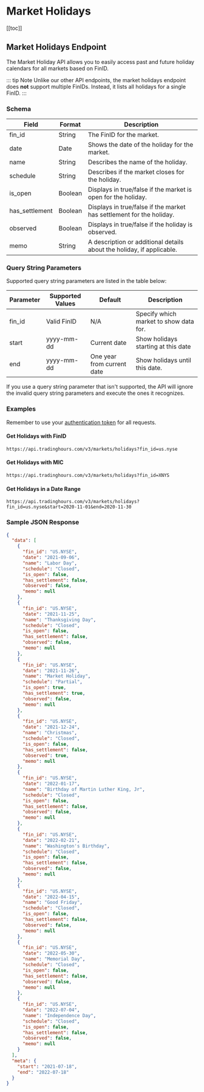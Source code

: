 # Market Holidays

[[toc]]

## Market Holidays Endpoint

The Market Holiday API allows you to easily access past and future holiday calendars for all markets based on FinID.

::: tip Note
Unlike our other API endpoints, the market holidays endpoint does <b>not</b> support multiple FinIDs. Instead, it lists all holidays for a single FinID.
:::

### Schema
| Field | Format | Description |
| ------------- | ------------- | --------- |
| fin_id | String | The FinID for the market. |
| date | Date | Shows the date of the holiday for the market. |
| name | String | Describes the name of the holiday. |
| schedule | String | Describes if the market closes for the holiday. |
| is_open | Boolean | Displays in true/false if the market is open for the holiday. |
| has_settlement | Boolean | Displays in true/false if the market has settlement for the holiday. |
| observed | Boolean | Displays in true/false if the holiday is observed. |
| memo | String | A description or additional details about the holiday, if applicable. |

### Query String Parameters
Supported query string parameters are listed in the table below:

| Parameter | Supported Values | Default | Description |
| ------------- | ------------- | --------- | --------- |
| fin_id | Valid FinID | N/A | Specify which market to show data for. |
| start | yyyy-mm-dd | Current date | Show holidays starting at this date |
| end | yyyy-mm-dd | One year from current date | Show holidays until this date. |

If you use a query string parameter that isn't supported, the API will ignore the invalid query string parameters and execute the ones it recognizes.

### Examples
Remember to use your [authentication token](../authentication.md) for all requests.

#### Get Holidays with FinID
```
https://api.tradinghours.com/v3/markets/holidays?fin_id=us.nyse
```

#### Get Holidays with MIC
```
https://api.tradinghours.com/v3/markets/holidays?fin_id=XNYS
```

#### Get Holidays in a Date Range
```
https://api.tradinghours.com/v3/markets/holidays?fin_id=us.nyse&start=2020-11-01&end=2020-11-30
```

### Sample JSON Response

```json
{
  "data": [
    {
      "fin_id": "US.NYSE",
      "date": "2021-09-06",
      "name": "Labor Day",
      "schedule": "Closed",
      "is_open": false,
      "has_settlement": false,
      "observed": false,
      "memo": null
    },
    {
      "fin_id": "US.NYSE",
      "date": "2021-11-25",
      "name": "Thanksgiving Day",
      "schedule": "Closed",
      "is_open": false,
      "has_settlement": false,
      "observed": false,
      "memo": null
    },
    {
      "fin_id": "US.NYSE",
      "date": "2021-11-26",
      "name": "Market Holiday",
      "schedule": "Partial",
      "is_open": true,
      "has_settlement": true,
      "observed": false,
      "memo": null
    },
    {
      "fin_id": "US.NYSE",
      "date": "2021-12-24",
      "name": "Christmas",
      "schedule": "Closed",
      "is_open": false,
      "has_settlement": false,
      "observed": true,
      "memo": null
    },
    {
      "fin_id": "US.NYSE",
      "date": "2022-01-17",
      "name": "Birthday of Martin Luther King, Jr",
      "schedule": "Closed",
      "is_open": false,
      "has_settlement": false,
      "observed": false,
      "memo": null
    },
    {
      "fin_id": "US.NYSE",
      "date": "2022-02-21",
      "name": "Washington's Birthday",
      "schedule": "Closed",
      "is_open": false,
      "has_settlement": false,
      "observed": false,
      "memo": null
    },
    {
      "fin_id": "US.NYSE",
      "date": "2022-04-15",
      "name": "Good Friday",
      "schedule": "Closed",
      "is_open": false,
      "has_settlement": false,
      "observed": false,
      "memo": null
    },
    {
      "fin_id": "US.NYSE",
      "date": "2022-05-30",
      "name": "Memorial Day",
      "schedule": "Closed",
      "is_open": false,
      "has_settlement": false,
      "observed": false,
      "memo": null
    },
    {
      "fin_id": "US.NYSE",
      "date": "2022-07-04",
      "name": "Independence Day",
      "schedule": "Closed",
      "is_open": false,
      "has_settlement": false,
      "observed": false,
      "memo": null
    }
  ],
  "meta": {
    "start": "2021-07-18",
    "end": "2022-07-18"
  }
}
```
